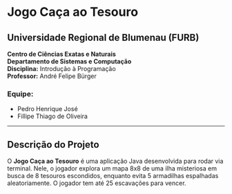 # Jogo Caça ao Tesouro

## Universidade Regional de Blumenau (FURB)  
**Centro de Ciências Exatas e Naturais**  
**Departamento de Sistemas e Computação**  
**Disciplina:** Introdução à Programação  
**Professor:** André Felipe Bürger  

### Equipe:
- Pedro Henrique José
- Fillipe Thiago de Oliveira

---

## Descrição do Projeto

O **Jogo Caça ao Tesouro** é uma aplicação Java desenvolvida para rodar via terminal. Nele, o jogador explora um mapa 8x8 de uma ilha misteriosa em busca de 8 tesouros escondidos, enquanto evita 5 armadilhas espalhadas aleatoriamente. O jogador tem até 25 escavações para vencer.
